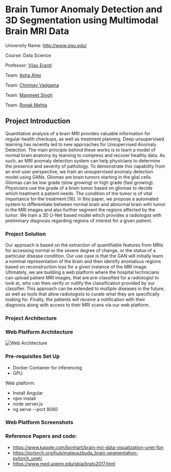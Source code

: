 # Brain Tumor Anomaly Detection and 3D Segmentation using Multimodal Brain MRI Data

University Name: http://www.sjsu.edu/

Course: Data Science

Professor: [Vijay Eranti](https://www.linkedin.com/in/vijay-eranti-6a6485/)

Team: [Asha Aher](https://www.linkedin.com/in/asha-aher)

Team: [Chinmay Vadgama](https://www.linkedin.com/in/chinmayvadgama/)

Team: [Manmeet Singh](https://www.linkedin.com/in/msingh16/)

Team: [Ronak Mehta](https://www.linkedin.com/in/ronakmehta21/)


## Project Introduction

Quantitative analysis of a brain MRI provides valuable information for regular health checkups, as well as treatment planning. Deep unsupervised learning has recently led to new approaches for Unsupervised Anomaly Detection. The main principle behind these works is to learn a model of normal brain anatomy by learning to compress and recover healthy data. As such, an MRI anomaly detection system can help physicians to determine the presence and severity of pathology. To demonstrate this capability from an end-user perspective, we train an unsupervised anomaly detection model using GANs.
Gliomas are brain tumors starting in the glial cells. Gliomas can be low grade (slow growing) or high grade (fast growing). Physicians use the grade of a brain tumor based on gliomas to decide which treatment a patient needs. The condition of the tumor is of vital importance for the treatment [16]. In this paper, we propose a automated system to differentiate between normal brain and abnormal brain with tumor in the MRI images and also further segment the regions affected by the tumor. We train a 3D U-Net based model which provides a radiologist with preliminary diagnosis regarding regions of interest for a given patient.

### Project Solution 
Our approach is based on the extraction of quantifiable features from MRIs for accessing normal or the severe degree of change, or the status of a particular disease condition. Our use case is that the GAN will initially learn a nominal representation of the brain and then identify anomalous regions based on reconstruction loss for a given instance of the MRI image. Ultimately, we are building a web platform where the hospital technicians can upload patient MRI images, that are pre-classified for a radiologist to look at, who can then verify or nullify the classification provided by our classifier. This approach can be extended to multiple diseases in the future, as well as tools that allow radiologists to curate what they are specifically looking for. Finally, the patients will receive a notification with their diagnosis along with access to their MRI scans via our web platform.

### Project Architecture 


### Web Platform Architecture 
![Web Architecture](https://github.com/manmeet3/Masters_Project/master/Web_Architecture.png?raw=true)




### Pre-requisites Set Up
* Docker Container for inferencing
* GPU

Web platform: 
* Install Angular 
* npm install
* node server.js
* ng serve --port 8080

### Web Platform Screenshots






### Reference Papers and code:
* https://www.kaggle.com/bonhart/brain-mri-data-visualization-unet-fpn
* https://pytorch.org/hub/mateuszbuda_brain-segmentation-pytorch_unet/
* https://www.med.upenn.edu/sbia/brats2017.html


